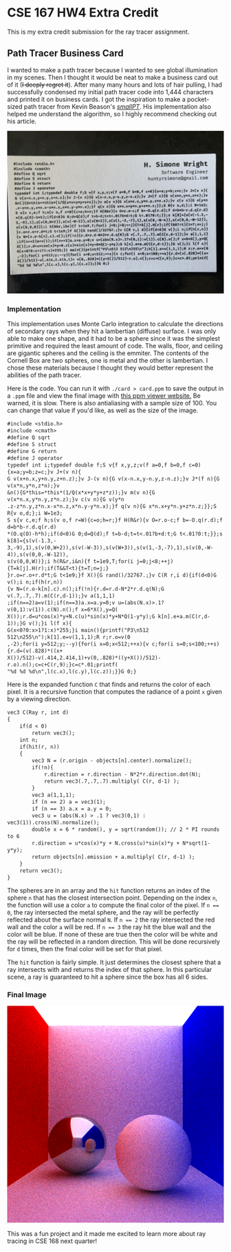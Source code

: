 # CSE 167 HW4 Extra Credit

This is my extra credit submission for the ray tracer assignment.

## Path Tracer Business Card

I wanted to make a path tracer because I wanted to see global illumination in my scenes. Then I thought it would be neat to make a business card out of it (~~I deeply regret it~~). After many many hours and lots of hair pulling, I had successfully condensed my initial path tracer code into 1,444 characters and printed it on business cards. I got the inspiration to make a pocket-sized path tracer from Kevin Beason's [*smallPT*](https://www.kevinbeason.com/smallpt/). His implementation also helped me understand the algorithm, so I highly recommend checking out his article.

![card](card.jpg)

### Implementation

This implementation uses Monte Carlo integration to calculate the directions of secondary rays when they hit a lambertian (diffuse) surface. I was only able to make one shape, and it had to be a sphere since it was the simplest primitive and required the least amount of code. The walls, floor, and ceiling are gigantic spheres and the ceiling is the emmiter. The contents of the Cornell Box are two spheres, one is metal and the other is lambertian. I chose these materials because I thought they would better represent the abilities of the path tracer.

Here is the code. You can run it with `./card > card.ppm` to save the output in a `.ppm` file and view the final image with [this ppm viewer website.](https://www.cs.rhodes.edu/welshc/COMP141_F16/ppmReader.html) Be warned, it is slow. There is also antialiasing with a sample size of 100. You can change that value if you'd like, as well as the size of the image. 
```
#include <stdio.h>
#include <cmath>
#define Q sqrt
#define S struct
#define G return
#define J operator
typedef int i;typedef double f;S v{f x,y,z;v(f a=0,f b=0,f c=0){x=a;y=b;z=c;}v J+(v n){
G v(x+n.x,y+n.y,z+n.z);}v J-(v n){G v(x-n.x,y-n.y,z-n.z);}v J*(f n){G v(x*n,y*n,z*n);}v
&n(){G*this=*this*(1/Q(x*x+y*y+z*z));}v m(v n){G v(x*n.x,y*n.y,z*n.z);}v c(v n){G v(y*n
.z-z*n.y,z*n.x-x*n.z,x*n.y-y*n.x);}f q(v n){G x*n.x+y*n.y+z*n.z;}};S R{v o,d;};i W=1e3;
S s{v c,e;f h;s(v o,f r=W){c=o;h=r;}f H(R&r){v O=r.o-c;f b=-O.q(r.d);f d=b*b-r.d.q(r.d)
*(O.q(O)-h*h);if(d<0)G 0;d=Q(d);f t=b-d;t=t<.01?b+d:t;G t<.01?0:t;}};s k[8]={s(v(-1.3,-
3,-9),1),s(v(0,W+2)),s(v(-W-3)),s(v(W+3)),s(v(1,-3,-7),1),s(v(0,-W-4)),s(v(0,0,-W-12)),
s(v(0,0,W))};i h(R&r,i&n){f t=1e9,T;for(i j=0;j<8;++j){T=k[j].H(r);if(T&&T<t){t=T;n=j;}
}r.o=r.o+r.d*t;G t<1e9;}f X(){G rand()/32767.;}v C(R r,i d){if(d<0)G v();i n;if(h(r,n))
{v N=(r.o-k[n].c).n();if(!n){r.d=r.d-N*2*r.d.q(N);G v(.7,.7,.7).m(C(r,d-1));}v a(1,1,1)
;if(n==2)a=v(1);if(n==3)a.x=a.y=0;v u=(abs(N.x)>.1?v(0,1):v(1)).c(N).n();f x=6*X(),y=Q(
X());r.d=u*cos(x)*y+N.c(u)*sin(x)*y+N*Q(1-y*y);G k[n].e+a.m(C(r,d-1));}G v();}i l(f x){
G(x<0?0:x>1?1:x)*255;}i main(){printf("P3\n512 512\n255\n");k[1].e=v(1,1,1);R r;r.o=v(0
,-2);for(i y=512;y;--y){for(i x=0;x<512;++x){v c;for(i s=0;s<100;++s){r.d=(v(.828)*((x+
X())/512)-v(.414,2.414,1)+v(0,.828)*((y+X())/512)-r.o).n();c=c+C(r,9);}c=c*.01;printf(
"%d %d %d\n",l(c.x),l(c.y),l(c.z));}}G 0;}
```

Here is the expanded function `C` that finds and returns the color of each pixel. It is a recursive function that computes the radiance of a point `x` given by a viewing direction.
```
vec3 C(Ray r, int d)
{
    if(d < 0)
        return vec3();
    int n;
    if(hit(r, n))
    {
        vec3 N = (r.origin - objects[n].center).normalize();
        if(!n){
            r.direction = r.direction - N*2*r.direction.dot(N);
            return vec3(.7,.7,.7).multiply( C(r, d-1) );
        }
        vec3 a(1,1,1);
        if (n == 2) a = vec3(1);
        if (n == 3) a.x = a.y = 0;
        vec3 u = (abs(N.x) > .1 ? vec3(0,1) : vec3(1)).cross(N).normalize();
        double x = 6 * random(), y = sqrt(random()); // 2 * PI rounds to 6
        r.direction = u*cos(x)*y + N.cross(u)*sin(x)*y + N*sqrt(1-y*y);
        return objects[n].emission + a.multiply( C(r, d-1) );
    }
    return vec3();
}
```
The spheres are in an array and the `hit` function returns an index of the sphere `n` that has the closest intersection point. Depending on the index `n`, the function will use a color `a` to compute the final color of the pixel. If `n == 0`, the ray intersected the metal sphere, and the ray will be perfectly reflected about the surface normal `N`. If `n == 2` the ray intersected the red wall and the color `a` will be red. If `n == 3` the ray hit the blue wall and the color will be blue. If none of these are true then the color will be white and the ray will be reflected in a random direction. This will be done recursively for `d` times, then the final color will be set for that pixel.

The `hit` function is fairly simple. It just determines the closest sphere that a ray intersects with and returns the index of that sphere. In this particular scene, a ray is guaranteed to hit a sphere since the box has all 6 sides.

### Final Image
![cornell](cornellBox.png)

This was a fun project and it made me excited to learn more about ray tracing in CSE 168 next quarter!